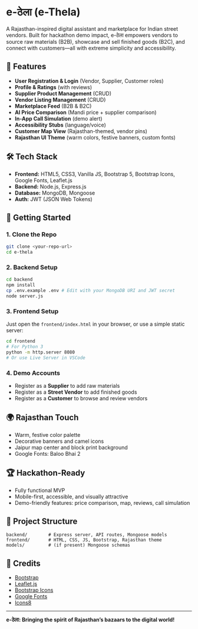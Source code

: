 # e-ठेला (e-Thela)

A Rajasthan-inspired digital assistant and marketplace for Indian street vendors. Built for hackathon demo impact, e-ठेला empowers vendors to source raw materials (B2B), showcase and sell finished goods (B2C), and connect with customers—all with extreme simplicity and accessibility.

## 🚩 Features
- **User Registration & Login** (Vendor, Supplier, Customer roles)
- **Profile & Ratings** (with reviews)
- **Supplier Product Management** (CRUD)
- **Vendor Listing Management** (CRUD)
- **Marketplace Feed** (B2B & B2C)
- **AI Price Comparison** (Mandi price + supplier comparison)
- **In-App Call Simulation** (demo alert)
- **Accessibility Stubs** (language/voice)
- **Customer Map View** (Rajasthan-themed, vendor pins)
- **Rajasthan UI Theme** (warm colors, festive banners, custom fonts)

## 🛠️ Tech Stack
- **Frontend:** HTML5, CSS3, Vanilla JS, Bootstrap 5, Bootstrap Icons, Google Fonts, Leaflet.js
- **Backend:** Node.js, Express.js
- **Database:** MongoDB, Mongoose
- **Auth:** JWT (JSON Web Tokens)

## 🚀 Getting Started

### 1. Clone the Repo
```bash
git clone <your-repo-url>
cd e-thela
```

### 2. Backend Setup
```bash
cd backend
npm install
cp .env.example .env # Edit with your MongoDB URI and JWT secret
node server.js
```

### 3. Frontend Setup
Just open the `frontend/index.html` in your browser, or use a simple static server:
```bash
cd frontend
# For Python 3
python -m http.server 8080
# Or use Live Server in VSCode
```

### 4. Demo Accounts
- Register as a **Supplier** to add raw materials
- Register as a **Street Vendor** to add finished goods
- Register as a **Customer** to browse and review vendors

## 🌍 Rajasthan Touch
- Warm, festive color palette
- Decorative banners and camel icons
- Jaipur map center and block print background
- Google Fonts: Baloo Bhai 2

## 🏆 Hackathon-Ready
- Fully functional MVP
- Mobile-first, accessible, and visually attractive
- Demo-friendly features: price comparison, map, reviews, call simulation

## 📂 Project Structure
```
backend/        # Express server, API routes, Mongoose models
frontend/       # HTML, CSS, JS, Bootstrap, Rajasthan theme
models/         # (if present) Mongoose schemas
```

## 🙏 Credits
- [Bootstrap](https://getbootstrap.com/)
- [Leaflet.js](https://leafletjs.com/)
- [Bootstrap Icons](https://icons.getbootstrap.com/)
- [Google Fonts](https://fonts.google.com/)
- [Icons8](https://icons8.com/icons/set/camel)

---

**e-ठेला: Bringing the spirit of Rajasthan’s bazaars to the digital world!** 